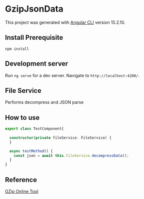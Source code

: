 # GzipJsonData

This project was generated with [Angular CLI](https://github.com/angular/angular-cli) version 15.2.10.

## Install Prerequisite

```shell
npm install
```

## Development server

Run `ng serve` for a dev server. Navigate to `http://localhost:4200/`. 

## File Service
Performs decompress and JSON parse

## How to use

```ts
export class TestComponent{
  
  constructor(private fileService: FileService) {
  }

  async testMethod() {
    const json = await this.fileService.decompressData();
  }
}
```

## Reference
[GZip Online Tool](https://www.zickty.com/texttogzip)
